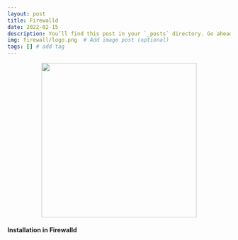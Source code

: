 ```yaml
---
layout: post
title: Firewalld
date: 2022-02-15
description: You’ll find this post in your `_posts` directory. Go ahead and edit it and re-build the site to see your changes. # Add post description (optional)
img: firewall/logo.png  # Add image post (optional)
tags: [] # add tag
---
```

<p align="center">
<img src="/assets/img/firewall/logo.png" width="350"/>
</p>
 

#### Installation in Firewalld

> 
